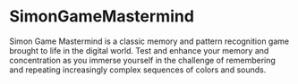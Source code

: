 # SimonGameMastermind
Simon Game Mastermind is a classic memory and pattern recognition game brought to life in the digital world. Test and enhance your memory and concentration as you immerse yourself in the challenge of remembering and repeating increasingly complex sequences of colors and sounds. 
